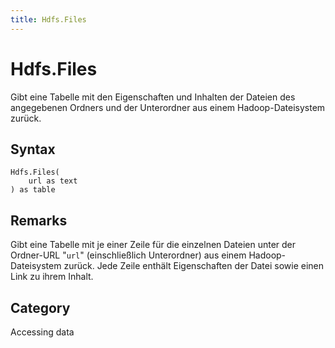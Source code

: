 ```yaml
---
title: Hdfs.Files
---
```


# Hdfs.Files


Gibt eine Tabelle mit den Eigenschaften und Inhalten der Dateien des angegebenen Ordners und der Unterordner aus einem Hadoop-Dateisystem zurück.


## Syntax

```powerquery
Hdfs.Files(
    url as text
) as table
```


## Remarks

Gibt eine Tabelle mit je einer Zeile für die einzelnen Dateien unter der Ordner-URL "<code>url</code>" (einschließlich Unterordner) aus einem Hadoop-Dateisystem zurück. Jede Zeile enthält Eigenschaften der Datei sowie einen Link zu ihrem Inhalt.



## Category
Accessing data
